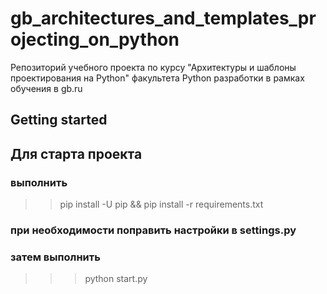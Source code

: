 # gb_architectures_and_templates_projecting_on_python

Репозиторий учебного проекта по курсу "Архитектуры и шаблоны проектирования на Python" факультета Python разработки в рамках обучения в gb.ru

## Getting started

## Для старта проекта

### выполнить

>> pip install -U pip && pip install -r requirements.txt

### при необходимости поправить настройки в settings.py

### затем выполнить

>>> python start.py
